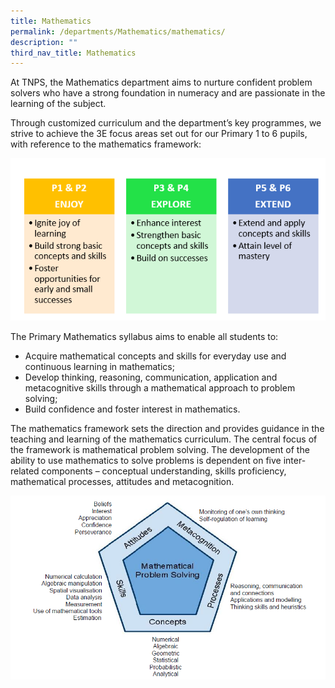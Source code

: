 ```yaml
---
title: Mathematics
permalink: /departments/Mathematics/mathematics/
description: ""
third_nav_title: Mathematics
---
```

At TNPS, the Mathematics department aims to nurture confident problem solvers who have a strong foundation in numeracy and are passionate in the learning of the subject.

  

Through customized curriculum and the department’s key programmes, we strive to achieve the 3E focus areas set out for our Primary 1 to 6 pupils, with reference to the mathematics framework:

![](/images/3E%20Focus%20Areas.png)

The Primary Mathematics syllabus aims to enable all students to:

*   Acquire mathematical concepts and skills for everyday use and continuous learning in mathematics;
*   Develop thinking, reasoning, communication, application and metacognitive skills through a mathematical approach to problem solving;
*   Build confidence and foster interest in mathematics.

  

The mathematics framework sets the direction and provides guidance in the teaching and learning of the mathematics curriculum. The central focus of the framework is mathematical problem solving. The development of the ability to use mathematics to solve problems is dependent on five inter-related components – conceptual understanding, skills proficiency, mathematical processes, attitudes and metacognition.

![](/images/Mathematics%20Framework.png)